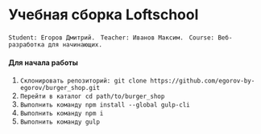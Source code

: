 # Учебная сборка Loftschool

```Student: Егоров Дмитрий. ```
```Teacher: Иванов Максим. ```
```Course: Веб-разработка для начинающих. ```

#### Для начала работы

1. ```Склонировать репозиторий: git clone https://github.com/egorov-by-egorov/burger_shop.git```
2. ```Перейти в каталог cd path/to/burger_shop```
3. ```Выполнить команду npm install --global gulp-cli``` 
4. ```Выполнить команду npm i```  
5. ```Выполнить команду gulp``` 

